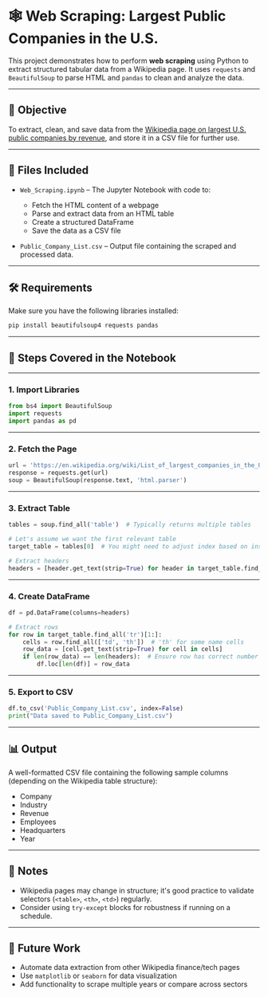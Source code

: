 
# 🕸️ Web Scraping: Largest Public Companies in the U.S.

This project demonstrates how to perform **web scraping** using Python to extract structured tabular data from a Wikipedia page. It uses `requests` and `BeautifulSoup` to parse HTML and `pandas` to clean and analyze the data.

---

## 📌 Objective

To extract, clean, and save data from the [Wikipedia page on largest U.S. public companies by revenue](https://en.wikipedia.org/wiki/List_of_largest_companies_in_the_United_States_by_revenue), and store it in a CSV file for further use.

---

## 📂 Files Included

- `Web_Scraping.ipynb` – The Jupyter Notebook with code to:
  - Fetch the HTML content of a webpage
  - Parse and extract data from an HTML table
  - Create a structured DataFrame
  - Save the data as a CSV file

- `Public_Company_List.csv` – Output file containing the scraped and processed data.

---

## 🛠️ Requirements

Make sure you have the following libraries installed:

```bash
pip install beautifulsoup4 requests pandas
```

---

## 📑 Steps Covered in the Notebook

---

### **1. Import Libraries**

```python
from bs4 import BeautifulSoup
import requests
import pandas as pd
```

---

### **2. Fetch the Page**

```python
url = 'https://en.wikipedia.org/wiki/List_of_largest_companies_in_the_United_States_by_revenue'
response = requests.get(url)
soup = BeautifulSoup(response.text, 'html.parser')
```

---

### **3. Extract Table**

```python
tables = soup.find_all('table')  # Typically returns multiple tables

# Let's assume we want the first relevant table
target_table = tables[0]  # You might need to adjust index based on inspection

# Extract headers
headers = [header.get_text(strip=True) for header in target_table.find_all('th')]
```

---

### **4. Create DataFrame**

```python
df = pd.DataFrame(columns=headers)

# Extract rows
for row in target_table.find_all('tr')[1:]:
    cells = row.find_all(['td', 'th'])  # 'th' for some name cells
    row_data = [cell.get_text(strip=True) for cell in cells]
    if len(row_data) == len(headers):  # Ensure row has correct number of columns
        df.loc[len(df)] = row_data
```

---

### **5. Export to CSV**

```python
df.to_csv('Public_Company_List.csv', index=False)
print("Data saved to Public_Company_List.csv")
```

---

## 📊 Output

A well-formatted CSV file containing the following sample columns (depending on the Wikipedia table structure):
- Company
- Industry
- Revenue
- Employees
- Headquarters
- Year

---

## 📌 Notes

- Wikipedia pages may change in structure; it's good practice to validate selectors (`<table>`, `<th>`, `<td>`) regularly.
- Consider using `try-except` blocks for robustness if running on a schedule.

---

## 🚀 Future Work

- Automate data extraction from other Wikipedia finance/tech pages
- Use `matplotlib` or `seaborn` for data visualization
- Add functionality to scrape multiple years or compare across sectors
